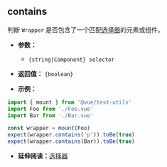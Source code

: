 ## contains

判断 `Wrapper` 是否包含了一个匹配[选择器](../selectors.md)的元素或组件。

- **参数：**

  - `{string|Component} selector`

- **返回值：** `{boolean}`

- **示例：**

```js
import { mount } from '@vue/test-utils'
import Foo from './Foo.vue'
import Bar from './Bar.vue'

const wrapper = mount(Foo)
expect(wrapper.contains('p')).toBe(true)
expect(wrapper.contains(Bar)).toBe(true)
```

- **延伸阅读：**[选择器](../selectors.md)
